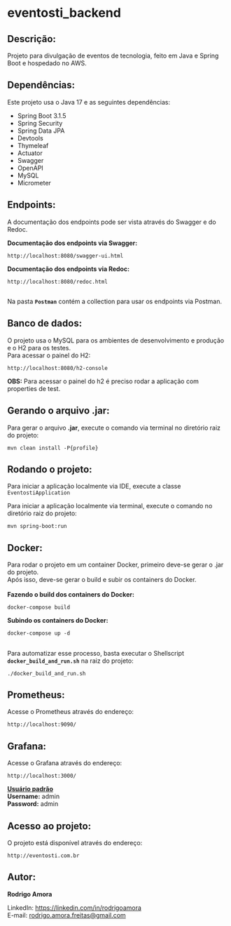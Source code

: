 # eventosti_backend
Descrição:
----------
Projeto para divulgação de eventos de tecnologia, feito em Java e Spring Boot e hospedado no AWS.

Dependências:
-------------
Este projeto usa o Java 17 e as seguintes dependências:
* Spring Boot 3.1.5
* Spring Security
* Spring Data JPA
* Devtools
* Thymeleaf
* Actuator
* Swagger
* OpenAPI
* MySQL
* Micrometer

Endpoints:
----------
A documentação dos endpoints pode ser vista através do Swagger e do Redoc.<br>

<b>Documentação dos endpoints via Swagger:</b>
```shell script
http://localhost:8080/swagger-ui.html
```

<b>Documentação dos endpoints via Redoc:</b>
```shell script
http://localhost:8080/redoc.html
```

##
Na pasta <b>`Postman`</b> contém a collection para usar os endpoints via Postman.

Banco de dados:
---------------
O projeto usa o MySQL para os ambientes de desenvolvimento e produção e o H2 para os testes.<br>
Para acessar o painel do H2:
```shell script
http://localhost:8080/h2-console
```
<b>OBS:</b> Para acessar o painel do h2 é preciso rodar a aplicação com properties de test.

Gerando o arquivo .jar:
-----------------------
Para gerar o arquivo <b>.jar</b>, execute o comando via terminal no diretório raiz do projeto:
```shell script
mvn clean install -P{profile}
```

Rodando o projeto:
------------------
Para iniciar a aplicação localmente via IDE, execute a classe `EventostiApplication`

Para iniciar a aplicação localmente via terminal, execute o comando no diretório raiz do projeto:
```shell script
mvn spring-boot:run
```

Docker:
-------
Para rodar o projeto em um container Docker, primeiro deve-se gerar o .jar do projeto.<br>
Após isso, deve-se gerar o build e subir os containers do Docker.<br><br>
<b>Fazendo o build dos containers do Docker:</b>
```shell script
docker-compose build

```

<b>Subindo os containers do Docker:</b>
```shell script
docker-compose up -d
```

##
Para automatizar esse processo, basta executar o Shellscript <b>`docker_build_and_run.sh`</b> na raiz do projeto:
```shell script
./docker_build_and_run.sh
```

Prometheus:
-----------
Acesse o Prometheus através do endereço:
```shell script
http://localhost:9090/
```

Grafana:
--------
Acesse o Grafana através do endereço:
```shell script
http://localhost:3000/
```

<u><b>Usuário padrão</b></u> <br>
<b>Username:</b> admin <br>
<b>Password:</b> admin

Acesso ao projeto:
------------------
O projeto está disponível através do endereço:
```shell script
http://eventosti.com.br
```

Autor:
------
<b>Rodrigo Amora</b>

LinkedIn: https://linkedin.com/in/rodrigoamora <br>
E-mail: rodrigo.amora.freitas@gmail.com
